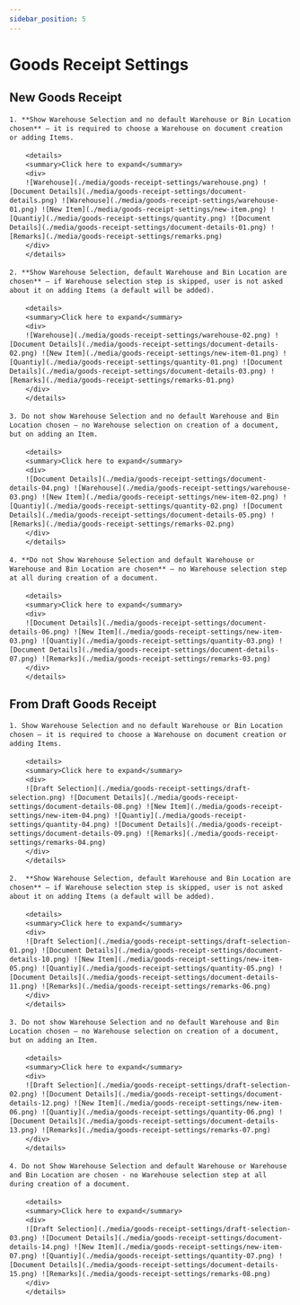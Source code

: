 ```yaml
---
sidebar_position: 5
---
```


# Goods Receipt Settings

## New Goods Receipt

    1. **Show Warehouse Selection and no default Warehouse or Bin Location chosen** – it is required to choose a Warehouse on document creation or adding Items.

        <details>
        <summary>Click here to expand</summary>
        <div>
        ![Warehouse](./media/goods-receipt-settings/warehouse.png) ![Document Details](./media/goods-receipt-settings/document-details.png) ![Warehouse](./media/goods-receipt-settings/warehouse-01.png) ![New Item](./media/goods-receipt-settings/new-item.png) ![Quantiy](./media/goods-receipt-settings/quantity.png) ![Document Details](./media/goods-receipt-settings/document-details-01.png) ![Remarks](./media/goods-receipt-settings/remarks.png)
        </div>
        </details>
 
    2. **Show Warehouse Selection, default Warehouse and Bin Location are chosen** – if Warehouse selection step is skipped, user is not asked about it on adding Items (a default will be added).

        <details>
        <summary>Click here to expand</summary>
        <div>
        ![Warehouse](./media/goods-receipt-settings/warehouse-02.png) ![Document Details](./media/goods-receipt-settings/document-details-02.png) ![New Item](./media/goods-receipt-settings/new-item-01.png) ![Quantiy](./media/goods-receipt-settings/quantity-01.png) ![Document Details](./media/goods-receipt-settings/document-details-03.png) ![Remarks](./media/goods-receipt-settings/remarks-01.png)
        </div>
        </details>

    3. Do not show Warehouse Selection and no default Warehouse and Bin Location chosen – no Warehouse selection on creation of a document, but on adding an Item.

        <details>
        <summary>Click here to expand</summary>
        <div>
        ![Document Details](./media/goods-receipt-settings/document-details-04.png) ![Warehouse](./media/goods-receipt-settings/warehouse-03.png) ![New Item](./media/goods-receipt-settings/new-item-02.png) ![Quantiy](./media/goods-receipt-settings/quantity-02.png) ![Document Details](./media/goods-receipt-settings/document-details-05.png) ![Remarks](./media/goods-receipt-settings/remarks-02.png)
        </div>
        </details>
    
    4. **Do not Show Warehouse Selection and default Warehouse or Warehouse and Bin Location are chosen** – no Warehouse selection step at all during creation of a document.

        <details>
        <summary>Click here to expand</summary>
        <div>
        ![Document Details](./media/goods-receipt-settings/document-details-06.png) ![New Item](./media/goods-receipt-settings/new-item-03.png) ![Quantiy](./media/goods-receipt-settings/quantity-03.png) ![Document Details](./media/goods-receipt-settings/document-details-07.png) ![Remarks](./media/goods-receipt-settings/remarks-03.png)
        </div>
        </details>

## From Draft Goods Receipt

    1. Show Warehouse Selection and no default Warehouse or Bin Location chosen – it is required to choose a Warehouse on document creation or adding Items.

        <details>
        <summary>Click here to expand</summary>
        <div>
        ![Draft Selection](./media/goods-receipt-settings/draft-selection.png) ![Document Details](./media/goods-receipt-settings/document-details-08.png) ![New Item](./media/goods-receipt-settings/new-item-04.png) ![Quantiy](./media/goods-receipt-settings/quantity-04.png) ![Document Details](./media/goods-receipt-settings/document-details-09.png) ![Remarks](./media/goods-receipt-settings/remarks-04.png)
        </div>
        </details>

    2.  **Show Warehouse Selection, default Warehouse and Bin Location are chosen** – if Warehouse selection step is skipped, user is not asked about it on adding Items (a default will be added).

        <details>
        <summary>Click here to expand</summary>
        <div>
        ![Draft Selection](./media/goods-receipt-settings/draft-selection-01.png) ![Document Details](./media/goods-receipt-settings/document-details-10.png) ![New Item](./media/goods-receipt-settings/new-item-05.png) ![Quantiy](./media/goods-receipt-settings/quantity-05.png) ![Document Details](./media/goods-receipt-settings/document-details-11.png) ![Remarks](./media/goods-receipt-settings/remarks-06.png)
        </div>
        </details>

    3. Do not show Warehouse Selection and no default Warehouse and Bin Location chosen – no Warehouse selection on creation of a document, but on adding an Item.

        <details>
        <summary>Click here to expand</summary>
        <div>
        ![Draft Selection](./media/goods-receipt-settings/draft-selection-02.png) ![Document Details](./media/goods-receipt-settings/document-details-12.png) ![New Item](./media/goods-receipt-settings/new-item-06.png) ![Quantiy](./media/goods-receipt-settings/quantity-06.png) ![Document Details](./media/goods-receipt-settings/document-details-13.png) ![Remarks](./media/goods-receipt-settings/remarks-07.png)
        </div>
        </details>

    4. Do not Show Warehouse Selection and default Warehouse or Warehouse and Bin Location are chosen - no Warehouse selection step at all during creation of a document.

        <details>
        <summary>Click here to expand</summary>
        <div>
        ![Draft Selection](./media/goods-receipt-settings/draft-selection-03.png) ![Document Details](./media/goods-receipt-settings/document-details-14.png) ![New Item](./media/goods-receipt-settings/new-item-07.png) ![Quantiy](./media/goods-receipt-settings/quantity-07.png) ![Document Details](./media/goods-receipt-settings/document-details-15.png) ![Remarks](./media/goods-receipt-settings/remarks-08.png)
        </div>
        </details>
